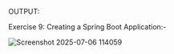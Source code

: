 OUTPUT:

Exercise 9: Creating a Spring Boot Application:-

![Screenshot 2025-07-06 114059](https://github.com/user-attachments/assets/9a3be66e-2387-4137-9cf5-2533da2bc797)
